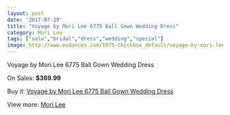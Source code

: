 ```yaml
---
layout: post
date: '2017-07-20'
title: "Voyage by Mori Lee 6775 Ball Gown Wedding Dress"
category: Mori Lee
tags: ["sale","bridal","dress","wedding","special"]
image: http://www.eudances.com/1975-thickbox_default/voyage-by-mori-lee-6775-ball-gown-wedding-dress.jpg
---
```

Voyage by Mori Lee 6775 Ball Gown Wedding Dress

On Sales: **$369.99**
<a href="https://www.eudances.com/en/mori-lee/675-voyage-by-mori-lee-6775-ball-gown-wedding-dress.html"><amp-img layout="responsive" width="600" height="600" src="//www.eudances.com/1975-thickbox_default/voyage-by-mori-lee-6775-ball-gown-wedding-dress.jpg" alt="Voyage by Mori Lee 6775 Ball Gown Wedding Dress 0" /></a>
<a href="https://www.eudances.com/en/mori-lee/675-voyage-by-mori-lee-6775-ball-gown-wedding-dress.html"><amp-img layout="responsive" width="600" height="600" src="//www.eudances.com/1977-thickbox_default/voyage-by-mori-lee-6775-ball-gown-wedding-dress.jpg" alt="Voyage by Mori Lee 6775 Ball Gown Wedding Dress 1" /></a>
<a href="https://www.eudances.com/en/mori-lee/675-voyage-by-mori-lee-6775-ball-gown-wedding-dress.html"><amp-img layout="responsive" width="600" height="600" src="//www.eudances.com/1976-thickbox_default/voyage-by-mori-lee-6775-ball-gown-wedding-dress.jpg" alt="Voyage by Mori Lee 6775 Ball Gown Wedding Dress 2" /></a>

Buy it: [Voyage by Mori Lee 6775 Ball Gown Wedding Dress](https://www.eudances.com/en/mori-lee/675-voyage-by-mori-lee-6775-ball-gown-wedding-dress.html "Voyage by Mori Lee 6775 Ball Gown Wedding Dress")

View more: [Mori Lee](https://www.eudances.com/en/9-mori-lee "Mori Lee")